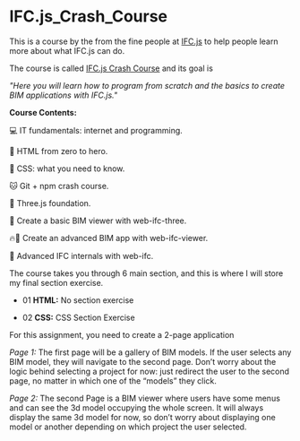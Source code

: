 # IFC.js_Crash_Course

This is a course by the from the fine people at [IFC.js](https://ifcjs.github.io/info/) to help people learn more about what IFC.js can do.

The course is called [IFC.js Crash Course](https://ifcjs.github.io/info/docs/Courses/Crash-course) and its goal is 

*"Here you will learn how to program from scratch and the basics to create BIM applications with IFC.js."*

**Course Contents:**

💻 IT fundamentals: internet and programming.

🌳 HTML from zero to hero.

💅 CSS: what you need to know.

🐱 Git + npm crash course.

🎥 Three.js foundation.

🚀 Create a basic BIM viewer with web-ifc-three.

🔥🚀 Create an advanced BIM app with web-ifc-viewer.

🧠 Advanced IFC internals with web-ifc.

The course takes you through 6 main section, and this is where I will store my final section exercise.

- 01 **HTML:** No section exercise

- 02 **CSS:** CSS Section Exercise

For this assignment, you need to create a 2-page application
    
*Page 1:* The first page will be a gallery of BIM models. If the user selects any BIM model, they will navigate to the second page. Don’t worry about the logic behind selecting a project for now: just redirect the user to the second page, no matter in which one of the “models” they click.

*Page 2:* The second Page is a BIM viewer where users have some menus and can see the 3d model occupying the whole screen. It will always display the same 3d model for now, so don’t worry about displaying one model or another depending on which project the user selected.
             

